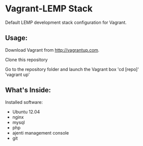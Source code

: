 Vagrant-LEMP Stack
==================

Default LEMP development stack configuration for Vagrant.

Usage:
------

Download Vagrant from http://vagrantup.com.

Clone this repository

Go to the repository folder and launch the Vagrant box
'cd [repo]'  
'vagrant up'

What's Inside:
--------------

Installed software:
+ Ubuntu 12.04
+ nginx 
+ mysql
+ php
+ ajenti management console
+ git


